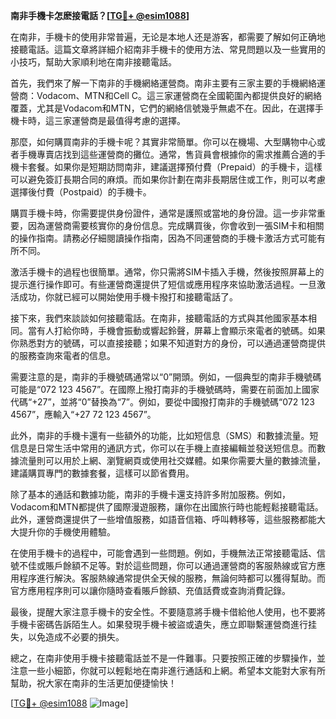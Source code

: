**南非手機卡怎麽接電話？[[TG💪+ @esim1088](https://t.me/s/esim1088)]**

在南非，手機卡的使用非常普遍，无论是本地人还是游客，都需要了解如何正确地接聽電話。這篇文章將詳細介紹南非手機卡的使用方法、常見問題以及一些實用的小技巧，幫助大家順利地在南非接聽電話。

首先，我們來了解一下南非的手機網絡運營商。南非主要有三家主要的手機網絡運營商：Vodacom、MTN和Cell C。這三家運營商在全國範圍內都提供良好的網絡覆蓋，尤其是Vodacom和MTN，它們的網絡信號幾乎無處不在。因此，在選擇手機卡時，這三家運營商是最值得考慮的選擇。

那麼，如何購買南非的手機卡呢？其實非常簡單。你可以在機場、大型購物中心或者手機專賣店找到這些運營商的攤位。通常，售貨員會根據你的需求推薦合適的手機卡套餐。如果你是短期訪問南非，建議選擇預付費（Prepaid）的手機卡，這樣可以避免簽訂長期合同的麻煩。而如果你計劃在南非長期居住或工作，則可以考慮選擇後付費（Postpaid）的手機卡。

購買手機卡時，你需要提供身份證件，通常是護照或當地的身份證。這一步非常重要，因為運營商需要核實你的身份信息。完成購買後，你會收到一張SIM卡和相關的操作指南。請務必仔細閱讀操作指南，因為不同運營商的手機卡激活方式可能有所不同。

激活手機卡的過程也很簡單。通常，你只需將SIM卡插入手機，然後按照屏幕上的提示進行操作即可。有些運營商還提供了短信或應用程序來協助激活過程。一旦激活成功，你就已經可以開始使用手機卡撥打和接聽電話了。

接下來，我們來談談如何接聽電話。在南非，接聽電話的方式與其他國家基本相同。當有人打給你時，手機會振動或響起鈴聲，屏幕上會顯示來電者的號碼。如果你熟悉對方的號碼，可以直接接聽；如果不知道對方的身份，可以通過運營商提供的服務查詢來電者的信息。

需要注意的是，南非的手機號碼通常以“0”開頭。例如，一個典型的南非手機號碼可能是“072 123 4567”。在國際上撥打南非的手機號碼時，需要在前面加上國家代碼“+27”，並將“0”替換為“7”。例如，要從中國撥打南非的手機號碼“072 123 4567”，應輸入“+27 72 123 4567”。

此外，南非的手機卡還有一些額外的功能，比如短信息（SMS）和數據流量。短信息是日常生活中常用的通訊方式，你可以在手機上直接編輯並發送短信息。而數據流量則可以用於上網、瀏覽網頁或使用社交媒體。如果你需要大量的數據流量，建議購買專門的數據套餐，這樣可以節省費用。

除了基本的通話和數據功能，南非的手機卡還支持許多附加服務。例如，Vodacom和MTN都提供了國際漫遊服務，讓你在出國旅行時也能輕鬆接聽電話。此外，運營商還提供了一些增值服務，如語音信箱、呼叫轉移等，這些服務都能大大提升你的手機使用體驗。

在使用手機卡的過程中，可能會遇到一些問題。例如，手機無法正常接聽電話、信號不佳或賬戶餘額不足等。對於這些問題，你可以通過運營商的客服熱線或官方應用程序進行解決。客服熱線通常提供全天候的服務，無論何時都可以獲得幫助。而官方應用程序則可以讓你隨時查看賬戶餘額、充值話費或查詢消費記錄。

最後，提醒大家注意手機卡的安全性。不要隨意將手機卡借給他人使用，也不要將手機卡密碼告訴陌生人。如果發現手機卡被盜或遺失，應立即聯繫運營商進行挂失，以免造成不必要的損失。

總之，在南非使用手機卡接聽電話並不是一件難事。只要按照正確的步驟操作，並注意一些小細節，你就可以輕鬆地在南非進行通話和上網。希望本文能對大家有所幫助，祝大家在南非的生活更加便捷愉快！

[[TG💪+ @esim1088](https://t.me/s/esim1088) ![Image](https://i.postimg.cc/4NQfJmqS/Snipaste-2025-05-13-00-14-12.png)]